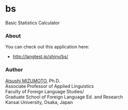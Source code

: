 bs
==

Basic Statistics Calculator


### About
You can check out this application here:
- http://langtest.jp/shiny/bs/

### Author
[Atsushi MIZUMOTO](http://mizumot.com/ "mizumot.com"), Ph.D.   
Associate Professor of Applied Linguistics  
Faculty of Foreign Language Studies/  
Graduate School of Foreign Language Ed. and Research  
Kansai University, Osaka, Japan
